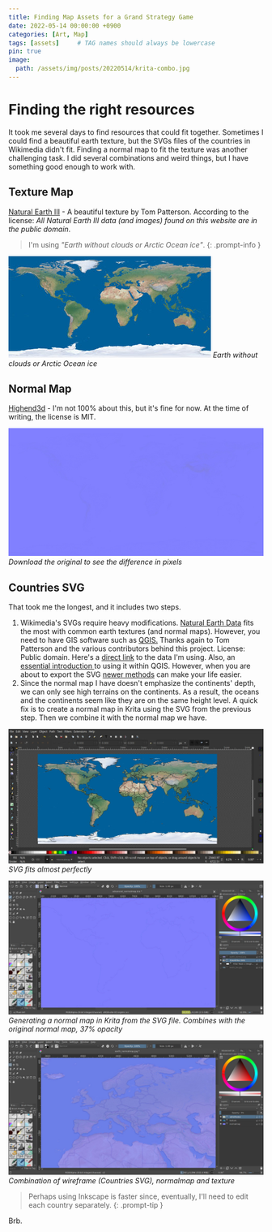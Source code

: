 ```yaml
---
title: Finding Map Assets for a Grand Strategy Game
date: 2022-05-14 00:00:00 +0900
categories: [Art, Map]
tags: [assets]     # TAG names should always be lowercase
pin: true
image:
  path: /assets/img/posts/20220514/krita-combo.jpg
---
```

# Finding the right resources
It took me several days to find resources that could fit together. Sometimes I could find a beautiful earth texture, but the SVGs files of the countries in Wikimedia didn't fit. Finding a normal map to fit the texture was another challenging task. I did several combinations and weird things, but I have something good enough to work with.

<h2>Texture Map</h2>
<a href="http://www.shadedrelief.com/natural3/pages/textures.html" target="_blank">Natural Earth III</a> - A beautiful texture by Tom Patterson. According to the license: <i>All Natural Earth III data (and images) found on this website are in the public domain</i>.

> I'm using <i>"Earth without clouds or Arctic Ocean ice"</i>.
{: .prompt-info }

![Earth Texture](/assets/img/posts/20220514/earth_tex_no_ice_clouds.jpg)
_Earth without clouds or Arctic Ocean ice_

<h2>Normal Map</h2>
<a href="https://www.highend3d.com/downloads/3d-textures/c/16k-earth-w-4k-moon-free#dialog_license" target="_blank">Highend3d</a> - I'm not 100% about this, but it's fine for now. At the time of writing, the license is MIT.

![Earth Normal Map](/assets/img/posts/20220514/earth_normalmap.jpg)
_Download the original to see the difference in pixels_

<h2>Countries SVG</h2>
That took me the longest, and it includes two steps.
<ol>
<li>
Wikimedia's SVGs require heavy modifications. <a href="https://www.naturalearthdata.com/downloads/" target="_blank">Natural Earth Data</a> fits the most with common earth textures (and normal maps). However, you need to have GIS software such as <a href="https://www.qgis.org/" target="_blank">QGIS.</a> Thanks again to Tom Patterson and the various contributors behind this project. License: Public domain.
Here's a <a href="https://www.naturalearthdata.com/http//www.naturalearthdata.com/download/110m/cultural/ne_110m_admin_0_countries_lakes.zip" target="_blank">direct link</a> to the data I'm using. Also, an <a href="https://www.smashingmagazine.com/2015/09/making-svg-maps-from-natural-earth-data/" target="_blank">essential introduction </a> to using it within QGIS. However, when you are about to export the SVG <a href="https://www.youtube.com/watch?v=xZYbZi7Tpys" target="_blank">newer methods</a> can make your life easier.
</li>
<li>
Since the normal map I have doesn't emphasize the continents' depth, we can only see high terrains on the continents. As a result, the oceans and the continents seem like they are on the same height level. A quick fix is to create a normal map in Krita using the SVG from the previous step. Then we combine it with the normal map we have.
</li>
</ol>

![SVG file for the countries](/assets/img/posts/20220514/countries-svg-on-tex.jpg)
_SVG fits almost perfectly_

![Creating a normal map from SVG](/assets/img/posts/20220514/normal-map-from-SVG.jpg)
_Generating a normal map in Krita from the SVG file. Combines with the original normal map, 37% opacity_

![Krita combo](/assets/img/posts/20220514/krita-combo.jpg)
_Combination of wireframe (Countries SVG), normalmap and texture_

>Perhaps using Inkscape is faster since, eventually, I'll need to edit each country separately.
{: .prompt-tip }

Brb.